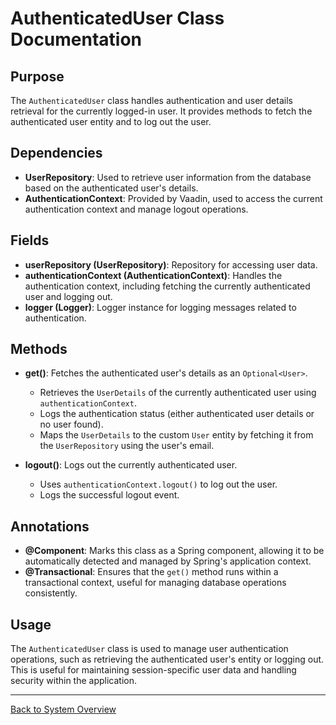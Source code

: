 # AuthenticatedUser Class Documentation

## Purpose

The `AuthenticatedUser` class handles authentication and user details retrieval for the currently logged-in user. It provides methods to fetch the authenticated user entity and to log out the user.

## Dependencies

- **UserRepository**: Used to retrieve user information from the database based on the authenticated user's details.
- **AuthenticationContext**: Provided by Vaadin, used to access the current authentication context and manage logout operations.

## Fields

- **userRepository (UserRepository)**: Repository for accessing user data.
- **authenticationContext (AuthenticationContext)**: Handles the authentication context, including fetching the currently authenticated user and logging out.
- **logger (Logger)**: Logger instance for logging messages related to authentication.

## Methods

- **get()**: Fetches the authenticated user's details as an `Optional<User>`.
    - Retrieves the `UserDetails` of the currently authenticated user using `authenticationContext`.
    - Logs the authentication status (either authenticated user details or no user found).
    - Maps the `UserDetails` to the custom `User` entity by fetching it from the `UserRepository` using the user's email.

- **logout()**: Logs out the currently authenticated user.
    - Uses `authenticationContext.logout()` to log out the user.
    - Logs the successful logout event.

## Annotations

- **@Component**: Marks this class as a Spring component, allowing it to be automatically detected and managed by Spring's application context.
- **@Transactional**: Ensures that the `get()` method runs within a transactional context, useful for managing database operations consistently.

## Usage

The `AuthenticatedUser` class is used to manage user authentication operations, such as retrieving the authenticated user's entity or logging out. This is useful for maintaining session-specific user data and handling security within the application.

---

[Back to System Overview](../system-overview.md)